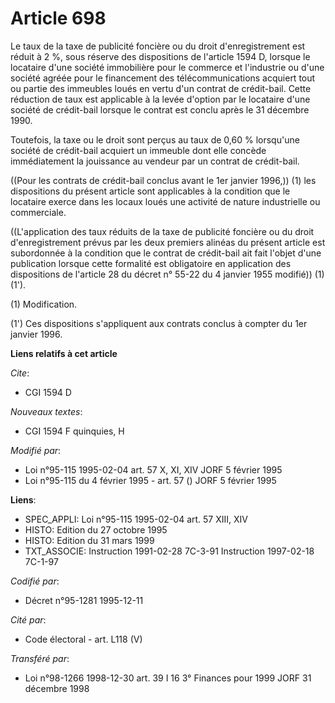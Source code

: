 # Article 698

Le taux de la taxe de publicité foncière ou du droit d'enregistrement est réduit à 2 %, sous réserve des dispositions de
l'article 1594 D, lorsque le locataire d'une société immobilière pour le commerce et l'industrie ou d'une société agréée pour
le financement des télécommunications acquiert tout ou partie des immeubles loués en vertu d'un contrat de crédit-bail. Cette
réduction de taux est applicable à la levée d'option par le locataire d'une société de crédit-bail lorsque le contrat est
conclu après le 31 décembre 1990.

Toutefois, la taxe ou le droit sont perçus au taux de 0,60 % lorsqu'une société de crédit-bail acquiert un immeuble dont elle
concède immédiatement la jouissance au vendeur par un contrat de crédit-bail.

((Pour les contrats de crédit-bail conclus avant le 1er janvier 1996,)) (1) les dispositions du présent article sont
applicables à la condition que le locataire exerce dans les locaux loués une activité de nature industrielle ou commerciale.

((L'application des taux réduits de la taxe de publicité foncière ou du droit d'enregistrement prévus par les deux premiers
alinéas du présent article est subordonnée à la condition que le contrat de crédit-bail ait fait l'objet d'une publication
lorsque cette formalité est obligatoire en application des dispositions de l'article 28 du décret n° 55-22 du 4 janvier 1955
modifié)) (1) (1').

(1) Modification.

(1') Ces dispositions s'appliquent aux contrats conclus à compter du 1er janvier 1996.

**Liens relatifs à cet article**

_Cite_:

  - CGI 1594 D

_Nouveaux textes_:

  - CGI 1594 F quinquies, H

_Modifié par_:

  - Loi n°95-115 1995-02-04 art. 57 X, XI, XIV JORF 5 février 1995
  - Loi n°95-115 du 4 février 1995 - art. 57 () JORF 5 février 1995

**Liens**:

  - SPEC_APPLI: Loi n°95-115 1995-02-04 art. 57 XIII, XIV
  - HISTO: Edition du 27 octobre 1995
  - HISTO: Edition du 31 mars 1999
  - TXT_ASSOCIE: Instruction 1991-02-28 7C-3-91 Instruction 1997-02-18 7C-1-97

_Codifié par_:

  - Décret n°95-1281 1995-12-11

_Cité par_:

  - Code électoral - art. L118 (V)

_Transféré par_:

  - Loi n°98-1266 1998-12-30 art. 39 I 16 3° Finances pour 1999 JORF 31 décembre 1998
